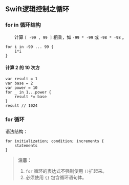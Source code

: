 ## Swift逻辑控制之循环

### for in 循环结构
　　计算 `[ -99 , 99 ]` 相乘，如 `-99 * -99` 或 `-98 * -98` 。
```
for i in -99 ... 99 {
    i*i
}
```
#### 计算 2 的 10 次方
```
var result = 1
var base = 2
var power = 10
for _ in 1...power {
    result *= base
}
result // 1024
```

### for 循环

语法结构：
```
for initialization; condition; increments {
	statements
}
```

> **注意：** 
> 1. `for` 循环的表达式不强制使用 `()`扩起来。
> 2. 必须使用 `{}` 包含循环语句体。




























